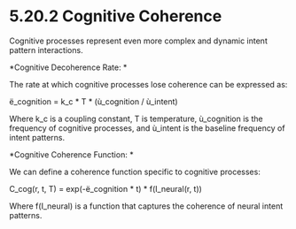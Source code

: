 # 5.20.2 Cognitive Coherence

Cognitive processes represent even more complex and dynamic intent
pattern interactions.

*Cognitive Decoherence Rate: *

The rate at which cognitive processes lose coherence can be expressed
as:

ë_cognition = k_c \* T \* (ù_cognition / ù_intent)

Where k_c is a coupling constant, T is temperature, ù_cognition is the
frequency of cognitive processes, and ù_intent is the baseline frequency
of intent patterns.

*Cognitive Coherence Function: *

We can define a coherence function specific to cognitive processes:

C_cog(r, t, T) = exp(-ë_cognition \* t) \* f(I_neural(r, t))

Where f(I_neural) is a function that captures the coherence of neural
intent patterns.